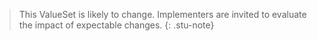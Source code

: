 > This ValueSet is likely to change. Implementers are invited to evaluate the impact of expectable changes.
{: .stu-note}